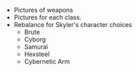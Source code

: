 - Pictures of weapons
- Pictures for each class. 
- Rebalance for Skyler's character choices
	- Brute
	- Cyborg
	- Samurai
	- Hexsteel
	- Cybernetic Arm

